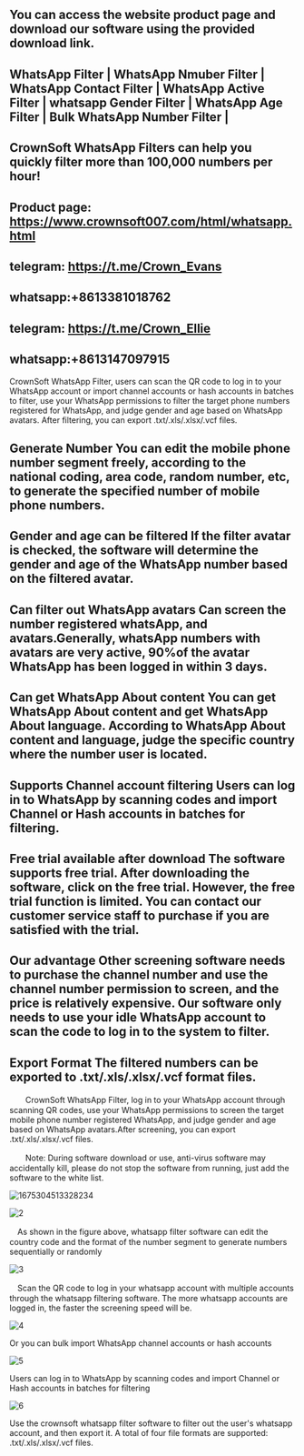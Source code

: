 You can access the website product page and download our software using the provided download link.
-----------------------------------------
WhatsApp Filter | WhatsApp Nmuber Filter | WhatsApp Contact Filter | WhatsApp Active Filter | whatsapp Gender Filter | WhatsApp Age Filter | Bulk WhatsApp Number Filter | 
--------------------------------
CrownSoft WhatsApp Filters can help you quickly filter more than 100,000 numbers per hour!
------------------------------
Product page: https://www.crownsoft007.com/html/whatsapp.html
------------------
telegram: https://t.me/Crown_Evans
------------------------------------
whatsapp:+8613381018762
------------------------------------
telegram: https://t.me/Crown_Ellie
------------------------------------------
whatsapp:+8613147097915
---------------------------------


CrownSoft WhatsApp Filter, users can scan the QR code to log in to your WhatsApp account or import channel accounts or hash accounts in batches to filter, use your WhatsApp permissions to filter the target phone numbers registered for WhatsApp, and judge gender and age based on WhatsApp avatars. After filtering, you can export .txt/.xls/.xlsx/.vcf files.

Generate Number You can edit the mobile phone number segment freely, according to the national coding, area code, random number, etc, to generate the specified number of mobile phone numbers.
------

Gender and age can be filtered If the filter avatar is checked, the software will determine the gender and age of the WhatsApp number based on the filtered avatar.
------------

Can filter out WhatsApp avatars Can screen the number registered whatsApp, and avatars.Generally, whatsApp numbers with avatars are very active, 90%of the avatar WhatsApp has been logged in within 3 days.
---------

Can get WhatsApp About content You can get WhatsApp About content and get WhatsApp About language. According to WhatsApp About content and language, judge the specific country where the number user is located.
-------

Supports Channel account filtering Users can log in to WhatsApp by scanning codes and import Channel or Hash accounts in batches for filtering.
----------

Free trial available after download The software supports free trial. After downloading the software, click on the free trial. However, the free trial function is limited. You can contact our customer service staff to purchase if you are satisfied with the trial.
---------

Our advantage Other screening software needs to purchase the channel number and use the channel number permission to screen, and the price is relatively expensive. Our software only needs to use your idle WhatsApp account to scan the code to log in to the system to filter.
------

Export Format The filtered numbers can be exported to .txt/.xls/.xlsx/.vcf format files.
----------

　　CrownSoft WhatsApp Filter, log in to your WhatsApp account through scanning QR codes, use your WhatsApp permissions to screen the target mobile phone number registered WhatsApp, and judge gender and age based on WhatsApp avatars.After screening, you can export .txt/.xls/.xlsx/.vcf files.

　　Note: During software download or use, anti-virus software may accidentally kill, please do not stop the software from running, just add the software to the white list.

![1675304513328234](https://github.com/whatsapp-filter/whatsap-filter/assets/130629588/b5c7ee2e-0f75-45b5-a359-afc33f67fe69)

![2](https://github.com/whatsapp-filter/whatsap-filter/assets/130629588/ca279f2b-f38a-415d-9249-93252bef5fb7)

　As shown in the figure above, whatsapp filter software can edit the country code and the format of the number segment to generate numbers sequentially or randomly

![3](https://github.com/whatsapp-filter/whatsap-filter/assets/130629588/271ba00c-ec82-4942-9a1a-3a29d7a1e065)


　Scan the QR code to log in your whatsapp account with multiple accounts through the whatsapp filtering software. The more whatsapp accounts are logged in, the faster the screening speed will be.

 ![4](https://github.com/whatsapp-filter/whatsap-filter/assets/130629588/a030f076-a383-4fae-bfac-6e57070ca070)

  Or you can bulk import WhatsApp channel accounts or hash accounts

  ![5](https://github.com/whatsapp-filter/whatsap-filter/assets/130629588/c32f8f25-a4d9-4601-9fc0-2e62ec29ab65)

  Users can log in to WhatsApp by scanning codes and import Channel or Hash accounts in batches for filtering

  ![6](https://github.com/whatsapp-filter/whatsap-filter/assets/130629588/f16b8608-3101-4d0b-8fef-460cb05f6045)

  Use the crownsoft whatsapp filter software to filter out the user's whatsapp account, and then export it. A total of four file formats are supported: .txt/.xls/.xlsx/.vcf files.


